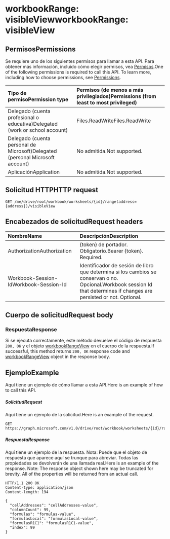 # <a name="workbookrange-visibleview"></a><span data-ttu-id="7358d-101">workbookRange: visibleView</span><span class="sxs-lookup"><span data-stu-id="7358d-101">workbookRange: visibleView</span></span>


## <a name="permissions"></a><span data-ttu-id="7358d-102">Permisos</span><span class="sxs-lookup"><span data-stu-id="7358d-102">Permissions</span></span>
<span data-ttu-id="7358d-p101">Se requiere uno de los siguientes permisos para llamar a esta API. Para obtener más información, incluido cómo elegir permisos, vea [Permisos](../../../concepts/permissions_reference.md).</span><span class="sxs-lookup"><span data-stu-id="7358d-p101">One of the following permissions is required to call this API. To learn more, including how to choose permissions, see [Permissions](../../../concepts/permissions_reference.md).</span></span>

|<span data-ttu-id="7358d-105">Tipo de permiso</span><span class="sxs-lookup"><span data-stu-id="7358d-105">Permission type</span></span>      | <span data-ttu-id="7358d-106">Permisos (de menos a más privilegiados)</span><span class="sxs-lookup"><span data-stu-id="7358d-106">Permissions (from least to most privileged)</span></span>              |
|:--------------------|:---------------------------------------------------------|
|<span data-ttu-id="7358d-107">Delegado (cuenta profesional o educativa)</span><span class="sxs-lookup"><span data-stu-id="7358d-107">Delegated (work or school account)</span></span> | <span data-ttu-id="7358d-108">Files.ReadWrite</span><span class="sxs-lookup"><span data-stu-id="7358d-108">Files.ReadWrite</span></span>    |
|<span data-ttu-id="7358d-109">Delegado (cuenta personal de Microsoft)</span><span class="sxs-lookup"><span data-stu-id="7358d-109">Delegated (personal Microsoft account)</span></span> | <span data-ttu-id="7358d-110">No admitida.</span><span class="sxs-lookup"><span data-stu-id="7358d-110">Not supported.</span></span>    |
|<span data-ttu-id="7358d-111">Aplicación</span><span class="sxs-lookup"><span data-stu-id="7358d-111">Application</span></span> | <span data-ttu-id="7358d-112">No admitida.</span><span class="sxs-lookup"><span data-stu-id="7358d-112">Not supported.</span></span> |

## <a name="http-request"></a><span data-ttu-id="7358d-113">Solicitud HTTP</span><span class="sxs-lookup"><span data-stu-id="7358d-113">HTTP request</span></span>
<!-- { "blockType": "ignored" } -->
```http
GET /me/drive/root/workbook/worksheets/{id}/range(address={address})/visibleView
```
## <a name="request-headers"></a><span data-ttu-id="7358d-114">Encabezados de solicitud</span><span class="sxs-lookup"><span data-stu-id="7358d-114">Request headers</span></span>
| <span data-ttu-id="7358d-115">Nombre</span><span class="sxs-lookup"><span data-stu-id="7358d-115">Name</span></span>       | <span data-ttu-id="7358d-116">Descripción</span><span class="sxs-lookup"><span data-stu-id="7358d-116">Description</span></span>|
|:---------------|:----------|
| <span data-ttu-id="7358d-117">Authorization</span><span class="sxs-lookup"><span data-stu-id="7358d-117">Authorization</span></span>  | <span data-ttu-id="7358d-p102">{token} de portador. Obligatorio.</span><span class="sxs-lookup"><span data-stu-id="7358d-p102">Bearer {token}. Required.</span></span> |
| <span data-ttu-id="7358d-120">Workbook-Session-Id</span><span class="sxs-lookup"><span data-stu-id="7358d-120">Workbook-Session-Id</span></span>  | <span data-ttu-id="7358d-p103">Identificador de sesión de libro que determina si los cambios se conservan o no. Opcional.</span><span class="sxs-lookup"><span data-stu-id="7358d-p103">Workbook session Id that determines if changes are persisted or not. Optional.</span></span>|

## <a name="request-body"></a><span data-ttu-id="7358d-123">Cuerpo de solicitud</span><span class="sxs-lookup"><span data-stu-id="7358d-123">Request body</span></span>

### <a name="response"></a><span data-ttu-id="7358d-124">Respuesta</span><span class="sxs-lookup"><span data-stu-id="7358d-124">Response</span></span>
<span data-ttu-id="7358d-125">Si se ejecuta correctamente, este método devuelve el código de respuesta `200, OK` y el objeto [workbookRangeView](../resources/workbookrangeview.md) en el cuerpo de la respuesta.</span><span class="sxs-lookup"><span data-stu-id="7358d-125">If successful, this method returns `200, OK` response code and [workbookRangeView](../resources/workbookrangeview.md) object in the response body.</span></span>

## <a name="example"></a><span data-ttu-id="7358d-126">Ejemplo</span><span class="sxs-lookup"><span data-stu-id="7358d-126">Example</span></span>
<span data-ttu-id="7358d-127">Aquí tiene un ejemplo de cómo llamar a esta API.</span><span class="sxs-lookup"><span data-stu-id="7358d-127">Here is an example of how to call this API.</span></span>
##### <a name="request"></a><span data-ttu-id="7358d-128">Solicitud</span><span class="sxs-lookup"><span data-stu-id="7358d-128">Request</span></span>
<span data-ttu-id="7358d-129">Aquí tiene un ejemplo de la solicitud.</span><span class="sxs-lookup"><span data-stu-id="7358d-129">Here is an example of the request.</span></span>
<!-- {
  "blockType": "request",
  "name": "workbookrange_visibleview"
}-->
```http
GET https://graph.microsoft.com/v1.0/drive/root/workbook/worksheets/{id}/range(addres='A1:Z10')/visibleView
```

##### <a name="response"></a><span data-ttu-id="7358d-130">Respuesta</span><span class="sxs-lookup"><span data-stu-id="7358d-130">Response</span></span>
<span data-ttu-id="7358d-p104">Aquí tiene un ejemplo de la respuesta. Nota: Puede que el objeto de respuesta que aparece aquí se trunque para abreviar. Todas las propiedades se devolverán de una llamada real.</span><span class="sxs-lookup"><span data-stu-id="7358d-p104">Here is an example of the response. Note: The response object shown here may be truncated for brevity. All of the properties will be returned from an actual call.</span></span>
<!-- {
  "blockType": "response",
  "truncated": true,
  "@odata.type": "microsoft.graph.workbookRangeView"
} -->
```http
HTTP/1.1 200 OK
Content-type: application/json
Content-length: 194

{
  "cellAddresses": "cellAddresses-value",
  "columnCount": 99,
  "formulas": "formulas-value",
  "formulasLocal": "formulasLocal-value",
  "formulasR1C1": "formulasR1C1-value",
  "index": 99
}
```